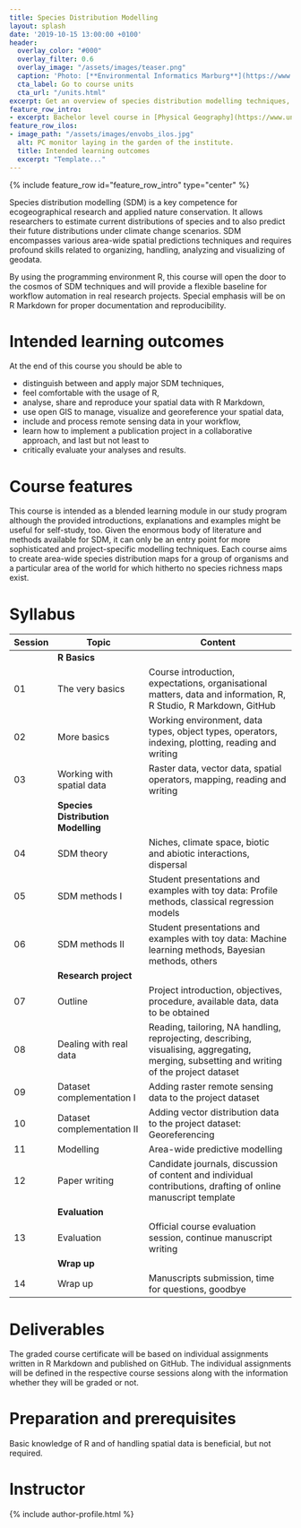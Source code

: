 ```yaml
---
title: Species Distribution Modelling
layout: splash
date: '2019-10-15 13:00:00 +0100'
header:
  overlay_color: "#000"
  overlay_filter: 0.6
  overlay_image: "/assets/images/teaser.png"
  caption: 'Photo: [**Environmental Informatics Marburg**](https://www.flickr.com/environmentalinformatics-marburg/)'
  cta_label: Go to course units
  cta_url: "/units.html"
excerpt: Get an overview of species distribution modelling techniques, use R for handling, modelling and visualizing geo-datasets, and conjointly prepare a draft for a peer-reviewed publication
feature_row_intro:
- excerpt: Bachelor level course in [Physical Geography](https://www.uni-marburg.de/de/fb19/studium/studiengaenge/bachelor-geographie/herzlich-willkommen-beim-bachelor-geographie){:target="_blank"} at Marburg University
feature_row_ilos:
- image_path: "/assets/images/envobs_ilos.jpg"
  alt: PC monitor laying in the garden of the institute.
  title: Intended learning outcomes
  excerpt: "Template..."
---
```


{% include feature_row id="feature_row_intro" type="center" %}

Species distribution modelling (SDM) is a key competence for ecogeographical research and applied nature conservation. 
It allows researchers to estimate current distributions of species and to also predict their future distributions under climate change scenarios.
SDM encompasses various area-wide spatial predictions techniques and requires profound skills related to organizing, handling, analyzing and visualizing of geodata. 

By using the programming environment R, this course will open the door to the cosmos of SDM techniques and will provide a flexible baseline for workflow automation in real research projects. Special emphasis will be on R Markdown for proper documentation and reproducibility. 


# Intended learning outcomes
At the end of this course you should be able to

* distinguish between and apply major SDM techniques,
* feel comfortable with the usage of R,
* analyse, share and reproduce your spatial data with R Markdown,
* use open GIS to manage, visualize and georeference your spatial data,
* include and process remote sensing data in your workflow,
* learn how to implement a publication project in a collaborative approach, and last but not least to
* critically evaluate your analyses and results.


# Course features

This course is intended as a blended learning module in our study program although the provided introductions, explanations and examples might be useful for self-study, too.
Given the enormous body of literature and methods available for SDM, it can only be an entry point for more sophisticated and project-specific modelling techniques.
Each course aims to create area-wide species distribution maps for a group of organisms and a particular area of the world for which hitherto no species richness maps exist.



# Syllabus

| Session | Topic | Content |
|---------|-------|---------|
|| **R Basics** ||
| 01 | The very basics              | Course introduction, expectations, organisational matters, data and information, R, R Studio, R Markdown, GitHub |
| 02 | More basics                  | Working environment, data types, object types, operators, indexing, plotting, reading and writing |
| 03 | Working with spatial data    | Raster data, vector data, spatial operators, mapping, reading and writing  |
|| **Species Distribution Modelling** ||
| 04 | SDM theory                   | Niches, climate space, biotic and abiotic interactions, dispersal   |
| 05 | SDM methods I                | Student presentations and examples with toy data: Profile methods, classical regression models |
| 06 | SDM methods II               | Student presentations and examples with toy data: Machine learning methods, Bayesian methods, others   |
|| **Research project** ||
| 07 | Outline                      | Project introduction, objectives, procedure, available data, data to be obtained |
| 08 | Dealing with real data       | Reading, tailoring, NA handling, reprojecting, describing, visualising, aggregating, merging, subsetting and writing of the project dataset |
| 09 | Dataset complementation I    | Adding raster remote sensing data to the project dataset |
| 10 | Dataset complementation II   | Adding vector distribution data to the project dataset: Georeferencing |
| 11 | Modelling                    | Area-wide predictive modelling |
| 12 | Paper writing                | Candidate journals, discussion of content and individual contributions, drafting of online manuscript template |
|| **Evaluation** ||
| 13 | Evaluation                   | Official course evaluation session, continue manuscript writing |
|| **Wrap up** ||
| 14 | Wrap up                      | Manuscripts submission, time for questions, goodbye |





<!--
3 SDM Techniken, evtl. angelehnt an rspatial HTML https://www.rspatial.org/raster/sdm/index.html
4 GIS Schnittstelle: QGIS Georeferenzieren
5 Fernerkundung Schnittstelle: Umweltlayer besorgen, projizieren, einladen
6 Punktdaten holen (von Christian, Tshikolovits?)
7 Modellieren: Verschieden Techniken besprechen, evtl vorstellen lassen und ausprobieren
9 Auswahl und Vorstellung verschiedener candidate journals
10 Entwurf paper und onlinedokument anlegen
11 Gemeinsames Arbeiten an paper: Aufgaben definieren, verteilen (Literaturrecherche, gemeinsame Literaturdatenbank anlegen)
-->


# Deliverables

The graded course certificate will be based on individual assignments written in R Markdown and published on GitHub.
The individual assignments will be defined in the respective course sessions along with the information whether they will be graded or not.


# Preparation and prerequisites

Basic knowledge of R and of handling spatial data is beneficial, but not required.


# Instructor
{% include author-profile.html %}


<!-- Funkychunky

# Syllabus

| Session | Topic | Content |
|-------|--------|---------|
|| **Data basics** ||
| 01 | First things first | Data and information, R, R Studio, R markdown, GitHub, GitHub classroom |
| 02 | First things second | Working environment, data sets, data types, data structures, logical operators, control structures |
|| **Data exploration** ||
| 03 | Look at your data | Reading and writing (tabulated) data, visual data exploitation, descriptive statistics |
| 04 | Clean your data | Tailoring data sets, fill values and NA, aggregating, merging or sub-setting data sets |
|| **Data modelling** ||
| 05 | Explain your data | Linear regression modelling, confidence intervals, sample tests, variance analysis |
| 06 | Predict your data | Cross-validation |
| 07 | Select your variables | Multiple linear models, feature selection |
| 08 | Predict your non-linear data | Generalized additive models |
| 09 | T-6 and holding | Build-in hold to finish up the explanation sessions |
| 10 | Predict your temporal data | Auto-correlation, AR and ARIMA models |
| 11 | Explain your temporal data | Decomposing time series |
|| **Visualization** ||
| 12 | Visualize your data | Publication quality graphics |
|| **Evaluation** ||
| 13 | Evaluation | Official course evaluation session |
|| **Wrap up** ||
| 14 | Wrap up | Time for questions, specific data analysis problems, goodbye |

-->
